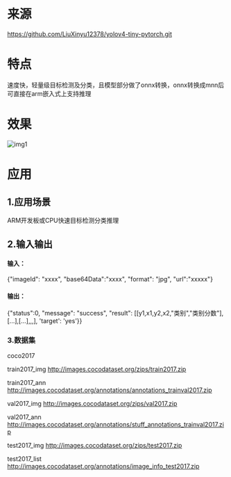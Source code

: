 # 来源

https://github.com/LiuXinyu12378/yolov4-tiny-pytorch.git

# 特点

速度快，轻量级目标检测及分类，且模型部分做了onnx转换，onnx转换成mnn后可直接在arm嵌入式上支持推理

# 效果



![img1](result.jpg)

# 应用

## 1.应用场景

ARM开发板或CPU快速目标检测分类推理

## 2.输入输出

#### 输入：

{"imageId": "xxxx", "base64Data":"xxxx", "format": "jpg", "url":"xxxxx"}

#### 输出：

{"status":0, "message": "success", "result": [[y1,x1,y2,x2,"类别","类别分数"],[...],[...],,,], 'target': 'yes'}}

##### 

### 3.数据集

coco2017

train2017_img http://images.cocodataset.org/zips/train2017.zip

train2017_ann http://images.cocodataset.org/annotations/annotations_trainval2017.zip

val2017_img http://images.cocodataset.org/zips/val2017.zip

val2017_ann http://images.cocodataset.org/annotations/stuff_annotations_trainval2017.zip

test2017_img http://images.cocodataset.org/zips/test2017.zip

test2017_list http://images.cocodataset.org/annotations/image_info_test2017.zip

